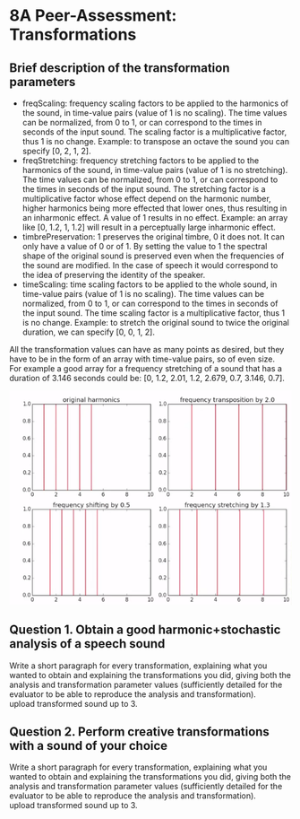 8A Peer-Assessment: Transformations
========= 

## Brief description of the transformation parameters

* freqScaling: frequency scaling factors to be applied to the harmonics of the sound, in time-value pairs (value of 1 is no scaling). The time values can be normalized, from 0 to 1, or can correspond to the times in seconds of the input sound. The scaling factor is a multiplicative factor, thus 1 is no change. Example: to transpose an octave the sound you can specify [0, 2, 1, 2].
* freqStretching: frequency stretching factors to be applied to the harmonics of the sound, in time-value pairs (value of 1 is no stretching). The time values can be normalized, from 0 to 1, or can correspond to the times in seconds of the input sound. The stretching factor is a multiplicative factor whose effect depend on the harmonic number, higher harmonics being more effected that lower ones, thus resulting in an inharmonic effect. A value of 1 results in no effect. Example: an array like [0, 1.2, 1, 1.2] will result in a perceptually large inharmonic effect.
* timbrePreservation: 1 preserves the original timbre, 0 it does not. It can only have a value of 0 or of 1. By setting the value to 1 the spectral shape of the original sound is preserved even when the frequencies of the sound are modified. In the case of speech it would correspond to the idea of preserving the identity of the speaker.
* timeScaling: time scaling factors to be applied to the whole sound, in time-value pairs (value of 1 is no scaling). The time values can be normalized, from 0 to 1, or can correspond to the times in seconds of the input sound. The time scaling factor is a multiplicative factor, thus 1 is no change. Example: to stretch the original sound to twice the original duration, we can specify [0, 0, 1, 2].

All the transformation values can have as many points as desired, but they have to be in the form of an array with time-value pairs, so of even size.   
For example a good array for a frequency stretching of a sound that has a duration of 3.146 seconds could be: [0, 1.2, 2.01, 1.2, 2.679, 0.7, 3.146, 0.7].

![harmonicTransformation](harmonicTransformation.PNG)

## Question 1. Obtain a good harmonic+stochastic analysis of a speech sound

Write a short paragraph for every transformation, explaining what you wanted to obtain and explaining the transformations you did, 
giving both the analysis and transformation parameter values (sufficiently detailed for the evaluator to be able to reproduce the analysis and transformation).  
upload transformed sound up to 3.

## Question 2. Perform creative transformations with a sound of your choice

Write a short paragraph for every transformation, explaining what you wanted to obtain and explaining the transformations you did, 
giving both the analysis and transformation parameter values (sufficiently detailed for the evaluator to be able to reproduce the analysis and transformation).   
upload transformed sound up to 3.

